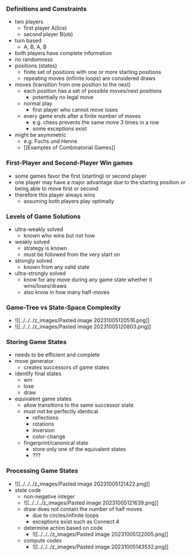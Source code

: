 ### Definitions and Constraints
+ two players
	+ first player A(lice)
	+ second player B(ob)
+ turn based
	+ A, B, A, B
+ both players have complete information
+ no randomness
+ positions (states)
	+ finite set of positions with one or more starting positions
	+ repeating moves (infinite loops) are considered draws
+ moves (transition from one position to the next)
	+ each position has a set of possible moves/next positions
		+ potentially no legal move
	+ normal play
		+ first player who cannot move loses
	+ every game ends after a finite number of moves
		+ e.g. chess prevents the same move 3 times in a row
		+ some exceptions exist
+ might be asymmetric
	+ e.g. Fuchs und Henne
	+ [[Examples of Combinatorial Games]]

###  First-Player and Second-Player Win games
+ some games favor the first (starting) or second player
+ one player may have a major advantage due to the starting position or being able to move first or second
+ therefore this player always wins
	+ assuming both players play optimally

### Levels of Game Solutions
+ ultra-weakly solved
	+ known who wins but not how
+ weakly solved
	+ strategy is known
	+ must be followed from the very start on
+ strongly solved
	+ known from any valid state
+ ultra-strongly solved
	+ know for any move during any game state whether it wins/loses/draws
	+ also know in how many half-moves

### Game-Tree vs State-Space Complexity
+ ![[../../../z_images/Pasted image 20231005120516.png]]
+ ![[../../../z_images/Pasted image 20231005120803.png]]

### Storing Game States
+ needs to be efficient and complete
+ move generator
	+ creates successors of game states
+ identify final states
	+ win
	+ lose
	+ draw
+ equivalent game states
	+ allow transitions to the same successor state
	+ must not be perfectly identical
		+ reflections
		+ rotations
		+ inversion
		+ color-change
	+ fingerprint/canonical state
		+ store only one of the equivalent states
		+ ???

### Processing Game States
+ ![[../../../z_images/Pasted image 20231005121422.png]]
+ state code
	+ non-negative integer
	+ ![[../../../z_images/Pasted image 20231005121639.png]]
	+ draw does not contain the number of half moves
		+ due to circles/infinite loops
		+ exceptions exist such as Connect 4
	+ determine action based on code
		+ ![[../../../z_images/Pasted image 20231005122005.png]]
	+ compute codes
		+ ![[../../../z_images/Pasted image 20231005143532.png]]